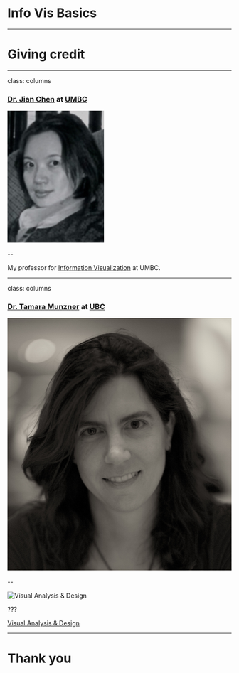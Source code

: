 # Info Vis Basics

---

# Giving credit

---

class: columns

### [Dr. Jian Chen](https://www.csee.umbc.edu/people/faculty/jian-chen/) at [UMBC](http://www.umbc.edu/)

![Dr. Jian Chen](jian-chen.jpg)

--

My professor for [Information Visualization](https://sites.google.com/a/umbc.edu/datavisualization/) at UMBC.

---

class: columns

### [Dr. Tamara Munzner](https://www.cs.ubc.ca/~tmm/) at [UBC](https://www.cs.ubc.ca/)

![Dr. Tamara Munzner](tamara-munzner.jpg)

--

![Visual Analysis & Design](vad-book.png)

???

[Visual Analysis & Design](https://www.cs.ubc.ca/~tmm/vadbook/)

---

# Thank you
